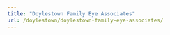 ```yaml
---
title: "Doylestown Family Eye Associates"
url: /doylestown/doylestown-family-eye-associates/
---
```

